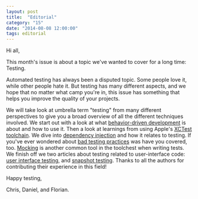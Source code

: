 ```yaml
---
layout: post
title:  "Editorial"
category: "15"
date: "2014-08-08 12:00:00"
tags: editorial
---
```


Hi all,

This month's issue is about a topic we've wanted to cover for a long time: Testing.

Automated testing has always been a disputed topic. Some people love it, while other people hate it. But testing has many different aspects, and we hope that no matter what camp you're in, this issue has something that helps you improve the quality of your projects.


We will take look at umbrella term "testing" from many different perspectives to give you a broad overview of all the different techniques involved. We start out with a look at what [behavior-driven development](TODO) is about and how to use it. Then a look at learnings from using Apple's [XCTest toolchain](TODO). We dive into [dependency injection](TODO) and how it relates to testing. If you've ever wondered about [bad testing practices](TODO) was have you covered, too. [Mocking](TODO) is another common tool in the toolchest when writing tests. We finish off we two articles about testing related to user-interface code: [user interface testing](TODO), and [snapshot testing](TODO). Thanks to all the authors for contributing their experience in this field!


Happy testing,

Chris, Daniel, and Florian.
